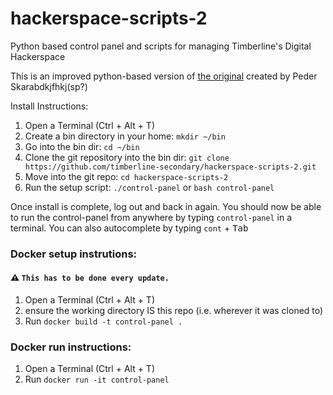 # hackerspace-scripts-2
Python based control panel and scripts for managing Timberline's Digital Hackerspace

This is an improved python-based version of [the original](https://github.com/timberline-secondary/hackerspace-scripts) created by Peder Skarabdkjfhkj(sp?)

Install Instructions:

1. Open a Terminal (Ctrl + Alt + T)
1. Create a bin directory in your home: `mkdir ~/bin`
1. Go into the bin dir:  `cd ~/bin`
1. Clone the git repository into the bin dir: `git clone https://github.com/timberline-secondary/hackerspace-scripts-2.git`
1. Move into the git repo: `cd hackerspace-scripts-2`
1. Run the setup script: `./control-panel` or `bash control-panel`

Once install is complete, log out and back in again. You should  now be able to run the control-panel from anywhere by typing `control-panel` in a terminal.  You can also autocomplete by typing `cont` + <kbd>Tab</kbd>

### Docker setup instrutions:
#### ⚠️ `This has to be done every update.`

1. Open a Terminal (Ctrl + Alt + T)
2. ensure the working directory IS this repo (i.e. wherever it was cloned to)
3. Run `docker build -t control-panel .`

### Docker run instructions:

1. Open a Terminal (Ctrl + Alt + T)
2. Run `docker run -it control-panel`